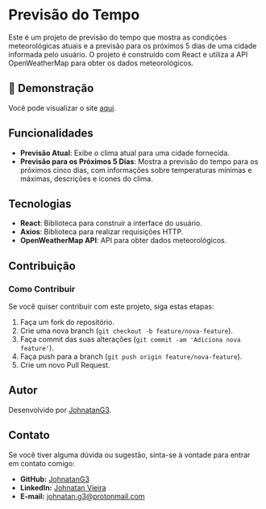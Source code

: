# Previsão do Tempo

Este é um projeto de previsão do tempo que mostra as condições meteorológicas atuais e a previsão para os próximos 5 dias de uma cidade informada pelo usuário. O projeto é construído com React e utiliza a API OpenWeatherMap para obter os dados meteorológicos.

## 📸 Demonstração

Você pode visualizar o site [aqui](https://johnatang3.github.io/previsao-tempo-react/).

## Funcionalidades

- **Previsão Atual**: Exibe o clima atual para uma cidade fornecida.
- **Previsão para os Próximos 5 Dias**: Mostra a previsão do tempo para os próximos cinco dias, com informações sobre temperaturas mínimas e máximas, descrições e ícones do clima.

## Tecnologias

- **React**: Biblioteca para construir a interface do usuário.
- **Axios**: Biblioteca para realizar requisições HTTP.
- **OpenWeatherMap API**: API para obter dados meteorológicos.

## Contribuição

### Como Contribuir

Se você quiser contribuir com este projeto, siga estas etapas:

1. Faça um fork do repositório.
2. Crie uma nova branch (`git checkout -b feature/nova-feature`).
3. Faça commit das suas alterações (`git commit -am 'Adiciona nova feature'`).
4. Faça push para a branch (`git push origin feature/nova-feature`).
5. Crie um novo Pull Request.

## Autor

Desenvolvido por [JohnatanG3](https://github.com/JohnatanG3).

## Contato

Se você tiver alguma dúvida ou sugestão, sinta-se à vontade para entrar em contato comigo:

- **GitHub:** [JohnatanG3](https://github.com/JohnatanG3)
- **LinkedIn:** [Johnatan Vieira](https://www.linkedin.com/in/johnatan-vieira-a602542aa/)
- **E-mail:** johnatan.g3@protonmail.com
